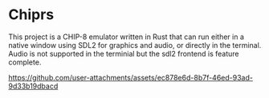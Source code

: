# Chiprs

This project is a CHIP-8 emulator written in Rust that can run either in a native window using SDL2 for graphics and audio, or directly in the terminal. Audio is not supported in the terminial but the sdl2 frontend is feature complete. 


https://github.com/user-attachments/assets/ec878e6d-8b7f-46ed-93ad-9d33b19dbacd

